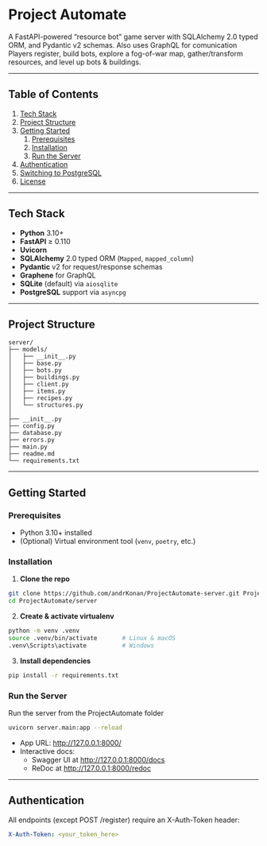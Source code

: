 # Project Automate

A FastAPI-powered “resource bot” game server with SQLAlchemy 2.0 typed ORM, and Pydantic v2 schemas. Also uses GraphQL for comunication 
Players register, build bots, explore a fog-of-war map, gather/transform resources, and level up bots & buildings.

---

## Table of Contents

1. [Tech Stack](#tech-stack)  
2. [Project Structure](#project-structure)  
3. [Getting Started](#getting-started)  
   1. [Prerequisites](#prerequisites)  
   2. [Installation](#installation)  
   3. [Run the Server](#run-the-server)  
4. [Authentication](#authentication)
5. [Switching to PostgreSQL](#switching-to-postgresql)  
6. [License](#license)

---

## Tech Stack
- **Python** 3.10+
- **FastAPI** ≥ 0.110
- **Uvicorn**
- **SQLAlchemy** 2.0 typed ORM (`Mapped`, `mapped_column`)
- **Pydantic** v2 for request/response schemas
- **Graphene** for GraphQL
- **SQLite** (default) via `aiosqlite`
- **PostgreSQL** support via `asyncpg`


---

## Project Structure
```
server/
├── models/
│   ├── __init__.py
│   ├── base.py
│   ├── bots.py
│   ├── buildings.py
│   ├── client.py
│   ├── items.py
│   ├── recipes.py
│   └── structures.py
│
├── __init__.py
├── config.py
├── database.py
├── errors.py
├── main.py
├── readme.md
└── requirements.txt
```

---

## Getting Started

### Prerequisites

- Python 3.10+ installed  
- (Optional) Virtual environment tool (`venv`, `poetry`, etc.)

### Installation

1. **Clone the repo**  
```bash
git clone https://github.com/andrKonan/ProjectAutomate-server.git ProjectAutomate/server
cd ProjectAutomate/server
```

2. **Create & activate virtualenv**
```bash
python -m venv .venv
source .venv/bin/activate       # Linux & macOS
.venv\Scripts\activate          # Windows
```

3. **Install dependencies**
```bash
pip install -r requirements.txt
```

### Run the Server
Run the server from the ProjectAutomate folder
```bash
uvicorn server.main:app --reload
```

 - App URL: http://127.0.0.1:8000/
 - Interactive docs:
   - Swagger UI at http://127.0.0.1:8000/docs
   - ReDoc at http://127.0.0.1:8000/redoc

---

## Authentication

All endpoints (except POST /register) require an X-Auth-Token header:
```yaml
X-Auth-Token: <your_token_here>
```